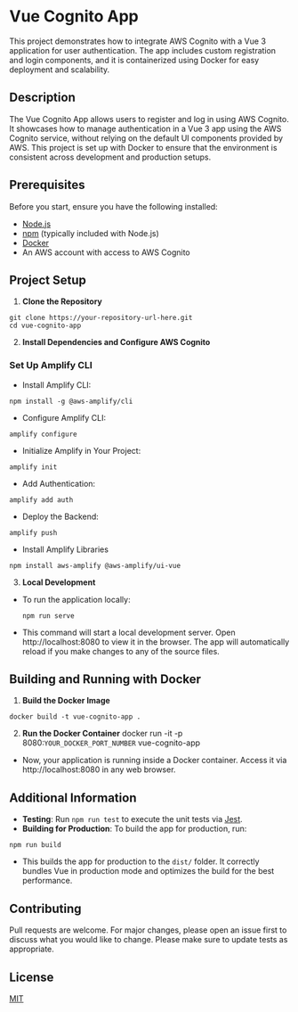 # Vue Cognito App

This project demonstrates how to integrate AWS Cognito with a Vue 3 application for user authentication. The app includes custom registration and login components, and it is containerized using Docker for easy deployment and scalability.

## Description

The Vue Cognito App allows users to register and log in using AWS Cognito. It showcases how to manage authentication in a Vue 3 app using the AWS Cognito service, without relying on the default UI components provided by AWS. This project is set up with Docker to ensure that the environment is consistent across development and production setups.

## Prerequisites

Before you start, ensure you have the following installed:
- [Node.js](https://nodejs.org/) 
- [npm](https://www.npmjs.com/) (typically included with Node.js)
- [Docker](https://www.docker.com/products/docker-desktop)
- An AWS account with access to AWS Cognito

## Project Setup

1. **Clone the Repository**
```
git clone https://your-repository-url-here.git
cd vue-cognito-app
```

2. **Install Dependencies and Configure AWS Cognito**
### Set Up Amplify CLI
- Install Amplify CLI:
```
npm install -g @aws-amplify/cli
```
- Configure Amplify CLI:
```
amplify configure
```
- Initialize Amplify in Your Project:
```
amplify init
```
- Add Authentication:
```
amplify add auth
```
- Deploy the Backend:
```
amplify push
```
- Install Amplify Libraries
```
npm install aws-amplify @aws-amplify/ui-vue
```

3. **Local Development**
- To run the application locally:
  ```
  npm run serve
  ```
- This command will start a local development server. Open http://localhost:8080 to view it in the browser. The app will automatically reload if you make changes to any of the source files.

## Building and Running with Docker

1. **Build the Docker Image**
```
docker build -t vue-cognito-app .
```

2. **Run the Docker Container**
docker run -it -p 8080:`YOUR_DOCKER_PORT_NUMBER` vue-cognito-app
- Now, your application is running inside a Docker container. Access it via http://localhost:8080 in any web browser.

## Additional Information

- **Testing**: Run `npm run test` to execute the unit tests via [Jest](https://jestjs.io/).
- **Building for Production**: To build the app for production, run:
```
npm run build
```
- This builds the app for production to the `dist/` folder. It correctly bundles Vue in production mode and optimizes the build for the best performance.

## Contributing

Pull requests are welcome. For major changes, please open an issue first to discuss what you would like to change. Please make sure to update tests as appropriate.

## License

[MIT](https://choosealicense.com/licenses/mit/)
